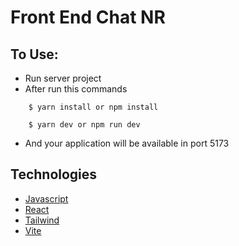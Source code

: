 # Front End Chat NR

## To Use:

- Run server project
- After run this commands

```
    $ yarn install or npm install

    $ yarn dev or npm run dev
```

- And your application will be available in port 5173

## Technologies

- [Javascript](https://developer.mozilla.org/pt-BR/docs/Web/JavaScript)
- [React](https://react.dev/)
- [Tailwind](https://tailwindcss.com/)
- [Vite](https://vitejs.dev/)
